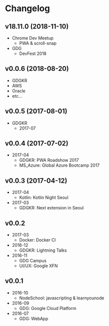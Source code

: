 # Changelog

## v18.11.0 (2018-11-10)
- Chrome Dev Meetup
  - PWA & scroll-snap
- GDG
  - DevFest 2018

## v0.0.6 (2018-08-20)
- GDGKR
- AWS
- Oracle
- etc...

## v0.0.5 (2017-08-01)
- GDGKR
  - 2017-07

## v0.0.4 (2017-07-02)
- 2017-04
  - GDGKR: PWA Roadshow 2017
  - MS_Azure: Global Azure Bootcamp 2017

## v0.0.3 (2017-04-12)
- 2017-04
  - Kotlin: Kotlin Night Seoul
- 2017-03
  - GDGKR: Next extension in Seoul

## v0.0.2
- 2017-03
  - Docker: Docker CI
- 2016-12
  - GDGKR: Lightning Talks
- 2016-11
  - GDG Campus
  - UI/UX: Google XFN

## v0.0.1
- 2016-10
  - NodeSchool: javascripting & learnyounode
- 2016-09
  - GDG: Google Cloud Platform
- 2016-07
  - GDG: WebApp
